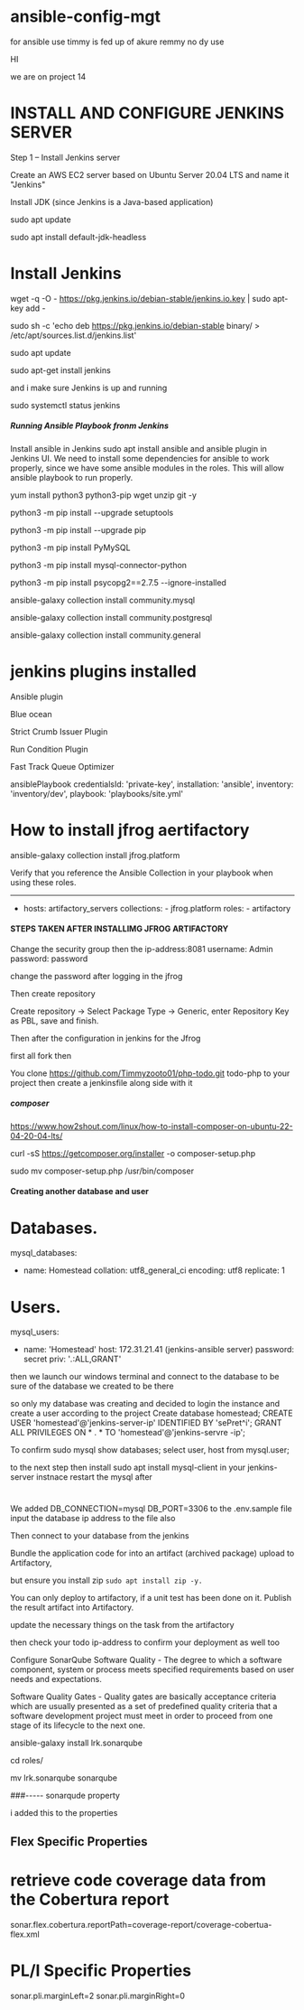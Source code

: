 # ansible-config-mgt
for ansible use 
timmy is fed up of akure
remmy no dy use 

HI

we are on project 14

# INSTALL AND CONFIGURE JENKINS SERVER

Step 1 – Install Jenkins server

Create an AWS EC2 server based on Ubuntu Server 20.04 LTS and name it "Jenkins"

Install JDK (since Jenkins is a Java-based application)

sudo apt update

sudo apt install default-jdk-headless

# Install Jenkins

wget -q -O - https://pkg.jenkins.io/debian-stable/jenkins.io.key | sudo apt-key add -

sudo sh -c 'echo deb https://pkg.jenkins.io/debian-stable binary/ > \
    /etc/apt/sources.list.d/jenkins.list'

sudo apt update

sudo apt-get install jenkins

and i make sure Jenkins is up and running

sudo systemctl status jenkins




##### Running Ansible Playbook fronm Jenkins
Install ansible in Jenkins sudo apt install ansible and ansible plugin in Jenkins UI. We need to install some dependencies for ansible to work properly, since we have some ansible modules in the roles. This will allow ansible playbook to run properly.

yum install python3 python3-pip wget unzip git -y

python3 -m pip install --upgrade setuptools

python3 -m pip install --upgrade pip

python3 -m pip install PyMySQL

python3 -m pip install mysql-connector-python

python3 -m pip install psycopg2==2.7.5 --ignore-installed

ansible-galaxy collection install community.mysql

ansible-galaxy collection install community.postgresql

ansible-galaxy collection install community.general




# jenkins plugins installed 
Ansible plugin

Blue ocean

Strict Crumb Issuer Plugin


Run Condition Plugin

Fast Track Queue Optimizer


ansiblePlaybook credentialsId: 'private-key', installation: 'ansible', inventory: 'inventory/dev', playbook: 'playbooks/site.yml'


# How to install jfrog aertifactory

ansible-galaxy collection install jfrog.platform


Verify that you reference the Ansible Collection in your playbook when using these roles.

---
- hosts: artifactory_servers
      collections:
        - jfrog.platform
      roles:
        - artifactory
####  STEPS TAKEN AFTER INSTALLIMG JFROG ARTIFACTORY

Change the security group
then the ip-address:8081
username: Admin
password: password

change the password after logging in the jfrog 

Then create repository 

Create repository -> Select Package Type -> Generic, enter Repository Key as PBL, save and finish.

Then after the configuration in jenkins for the Jfrog 

 first all fork then 

You clone https://github.com/Timmyzooto01/php-todo.git todo-php to your project then create a jenkinsfile along side with it 

##### composer 

https://www.how2shout.com/linux/how-to-install-composer-on-ubuntu-22-04-20-04-lts/

curl -sS https://getcomposer.org/installer -o composer-setup.php

sudo mv composer-setup.php /usr/bin/composer

#### Creating another database and user 

# Databases.
mysql_databases:
   - name: Homestead
     collation: utf8_general_ci
     encoding: utf8
     replicate: 1

# Users.
mysql_users: 
  - name: 'Homestead'
    host: 172.31.21.41 (jenkins-ansible server)
    password: secret
    priv: '*.*:ALL,GRANT'


then 
we launch our windows terminal and connect to the database to be sure of the database we created to be there 

so only my database was creating and decided to login the instance and create a user according to the project 
Create database homestead;
CREATE USER 'homestead'@'jenkins-server-ip' IDENTIFIED BY 'sePret^i';
GRANT ALL PRIVILEGES ON * . * TO 'homestead'@'jenkins-servre -ip';

To confirm 
sudo mysql 
show databases;
select user, host from mysql.user;


to the next step 
then install 
sudo apt install mysql-client in your jenkins-server instnace 
restart the mysql after 
#



We added 
DB_CONNECTION=mysql
DB_PORT=3306
 to the .env.sample file 
 input the database ip address to the file also 


Then connect to your database from the jenkins 



Bundle the application code for into an artifact (archived package) upload to Artifactory, 

but ensure you install zip `sudo apt install zip -y.`

 
You can only deploy to artifactory, if a unit test has been done on it. Publish the result artifact into Artifactory.


update the necessary things on the task from the artifactory 


then check your todo ip-address to confirm your deployment as well too 


Configure SonarQube
Software Quality - The degree to which a software component, system or process meets specified requirements based on user needs and expectations.

Software Quality Gates - Quality gates are basically acceptance criteria which are usually presented as a set of predefined quality criteria that a software development project must meet in order to proceed from one stage of its lifecycle to the next one.


ansible-galaxy install lrk.sonarqube

cd roles/


mv lrk.sonarqube sonarqube



###----- sonarqude property 

i added this to the properties 

## Flex Specific Properties

# retrieve code coverage data from the Cobertura report
sonar.flex.cobertura.reportPath=coverage-report/coverage-cobertua-flex.xml



# PL/I Specific Properties
sonar.pli.marginLeft=2
sonar.pli.marginRight=0



